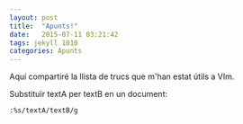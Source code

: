 ```yaml
---
layout: post
title:  "Apunts!"
date:   2015-07-11 03:21:42
tags: jekyll 1010
categories: Apunts
---
```


Aquí compartiré la llista de trucs que m'han estat útils a VIm.

Substituïr textA per textB en un document:

```
:%s/textA/textB/g
```
